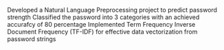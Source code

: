  Developed a Natural Language Preprocessing project to predict password strength 
 Classified the password into 3 categories with an achieved accurafcy of 80 percentage 
 Implemented Term Frequency Inverse Document Frequency (TF-IDF) for effective data vectorization from password strings 
